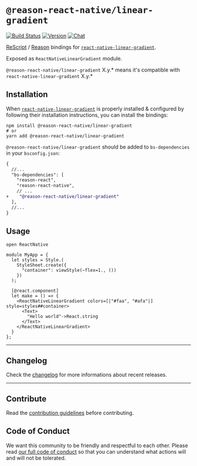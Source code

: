 # `@reason-react-native/linear-gradient`

[![Build Status](https://github.com/reason-react-native/linear-gradient/workflows/Build/badge.svg)](https://github.com/reason-react-native/linear-gradient/actions)
[![Version](https://img.shields.io/npm/v/@reason-react-native/linear-gradient.svg)](https://www.npmjs.com/@reason-react-native/linear-gradient)
[![Chat](https://img.shields.io/discord/235176658175262720.svg?logo=discord&colorb=blue)](https://reasonml-community.github.io/reason-react-native/discord/)

[ReScript](https://rescript-lang.org) / [Reason](https://reasonml.github.io) bindings for
[`react-native-linear-gradient`](https://github.com/react-native-linear-gradient/react-native-linear-gradient).

Exposed as `ReactNativeLinearGradient` module.

`@reason-react-native/linear-gradient` X.y.\* means it's compatible with
`react-native-linear-gradient` X.y.\*

## Installation

When
[`react-native-linear-gradient`](https://github.com/react-native-linear-gradient/react-native-linear-gradient)
is properly installed & configured by following their installation instructions,
you can install the bindings:

```console
npm install @reason-react-native/linear-gradient
# or
yarn add @reason-react-native/linear-gradient
```

`@reason-react-native/linear-gradient` should be added to `bs-dependencies` in
your `bsconfig.json`:

```diff
{
  //...
  "bs-dependencies": [
    "reason-react",
    "reason-react-native",
    // ...
+    "@reason-react-native/linear-gradient"
  ],
  //...
}
```

## Usage

```reason
open ReactNative

module MyApp = {
  let styles = Style.(
    StyleSheet.create({
      "container": viewStyle(~flex=1., ())
    })
  );

  [@react.component]
  let make = () => {
    <ReactNativeLinearGradient colors=[|"#faa", "#afa"|] style=styles##container>
      <Text>
        "Hello world"->React.string
      </Text>
    </ReactNativeLinearGradient>
  }
};
```

---

## Changelog

Check the [changelog](./CHANGELOG.md) for more informations about recent
releases.

---

## Contribute

Read the
[contribution guidelines](https://github.com/reason-react-native/.github/blob/master/CONTRIBUTING.md)
before contributing.

## Code of Conduct

We want this community to be friendly and respectful to each other. Please read
[our full code of conduct](https://github.com/reason-react-native/.github/blob/master/CODE_OF_CONDUCT.md)
so that you can understand what actions will and will not be tolerated.

